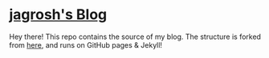 # [jagrosh's Blog](https://blog.jagrosh.com)

Hey there! This repo contains the source of my blog. The structure is forked from [here](https://github.com/Gaohaoyang/gaohaoyang.github.io), and runs on GitHub pages & Jekyll!
